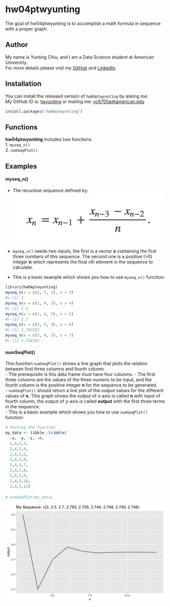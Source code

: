 
<!-- README.md is generated from README.Rmd. Please edit that file -->

# hw04ptwyunting

<!-- badges: start -->

<!-- badges: end -->

The goal of hw04ptwyunting is to accomplish a math formula in sequence
with a proper graph.

## Author

My name is Yunting Chiu, and I am a Data Science student at American
University.  
For more details please visit my [GitHub](https://github.com/twyunting)
and [LinkedIn](https://www.linkedin.com/in/yuntingchiu/).

## Installation

You can install the released version of `hw04ptwyunting` by asking me.  
My GitHub ID is: [twyunting](https://github.com/twyunting) or mailing
me: <yc6705a@american.edu>

``` r
install.packages("hw04ptwyunting")
```

## Functions

**hw04ptwyunting** includes two functions.  
1\. `myseq_n()`  
2\. `numSeqPlot()`  

## Examples

#### myseq\_n()

  - The recursive sequence defined by: ![](pics/function1.png)

  - `myseq_n()` needs two inputs, the first is a vector **x** containing
    the first three numbers of this sequence. The second one is a
    positive (\>0) integer **n** which represents the final `n`th
    element in the sequence to calculate.  

  - This is a basic example which shows you how to use `myseq_n()`
    function:  

<!-- end list -->

``` r
library(hw04ptwyunting)
myseq_n(x = c(2, 3, 3), n = 3)
#> [1] 3
myseq_n(x = c(2, 4, 3), n = 4)
#> [1] 2.5
myseq_n(x = c(2, 4, 3), n = 5)
#> [1] 2.7
myseq_n(x = c(2, 4, 3), n = 6)
#> [1] 2.783333
myseq_n(x = c(2, 4, 3), n = 7)
#> [1] 2.754762
```

#### numSeqPlot()

This function `numSeqPlot()` shows a line graph that plots the relation
between first three columns and fourth column.  
\- The prerequisite is this data frame must have four columns. - The
first three columns are the values of the three numeric to be input, and
the fourth column is the positive integer **n** for the sequence to be
generated.  
\- `numSeqPlot()` should return a line plot of the output values for the
different values of **n**. This graph shows the output of x-axis is
called **n** with input of fourth column, the output of y-axis is called
**output** with the first three terms in the sequence.  
\- This is a basic example which shows you how to use `numSeqPlot()`
function:  

``` r
# testing the function
my_data <- tibble::tribble(
  ~x, ~y, ~z, ~n,
  2,4,3,3,
  2,4,3,4,
  2,4,3,5,
  2,4,3,6,
  2,4,3,7,
  2,4,3,8,
  2,4,3,9,
  2,4,3,10,
  2,4,3,12)

# numSeqPlot(my_data)
```

![](pics/numSeqPlotExample.png)

